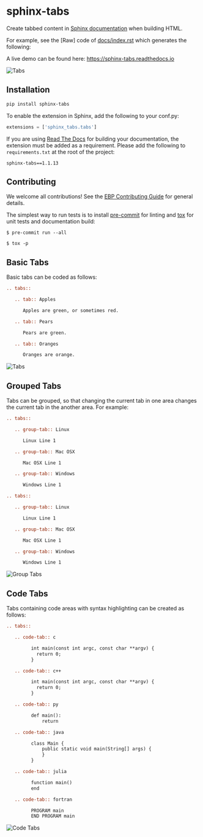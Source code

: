 # sphinx-tabs

Create tabbed content in [Sphinx documentation](http://www.sphinx-doc.org) when building HTML.

For example, see the [Raw] code of [docs/index.rst](docs/index.rst) which generates the following:

A live demo can be found here: <https://sphinx-tabs.readthedocs.io>

![Tabs](/images/tabs.gif)

## Installation

```bash
pip install sphinx-tabs
```

To enable the extension in Sphinx, add the following to your conf.py:

```python
extensions = ['sphinx_tabs.tabs']
```

If you are using [Read The Docs](https://readthedocs.org/) for building your documentation, the extension must be added as a requirement. Please add the following to `requirements.txt` at the root of the project:

```
sphinx-tabs==1.1.13
```

## Contributing

We welcome all contributions!
See the [EBP Contributing Guide](https://executablebooks.org/en/latest/contributing.html) for general details.

The simplest way to run tests is to install [pre-commit](https://pre-commit.com/) for linting and [tox](https://tox.readthedocs.io) for unit tests and documentation build:

```console
$ pre-commit run --all
```

```console
$ tox -p
```

## Basic Tabs

Basic tabs can be coded as follows:

```rst
.. tabs::

   .. tab:: Apples

      Apples are green, or sometimes red.

   .. tab:: Pears

      Pears are green.

   .. tab:: Oranges

      Oranges are orange.
```

![Tabs](/images/tabs.gif)

## Grouped Tabs

Tabs can be grouped, so that changing the current tab in one area changes the current tab in the
another area. For example:

```rst
.. tabs::

   .. group-tab:: Linux

      Linux Line 1

   .. group-tab:: Mac OSX

      Mac OSX Line 1

   .. group-tab:: Windows

      Windows Line 1

.. tabs::

   .. group-tab:: Linux

      Linux Line 1

   .. group-tab:: Mac OSX

      Mac OSX Line 1

   .. group-tab:: Windows

      Windows Line 1
```

![Group Tabs](/images/groupTabs.gif)

## Code Tabs

Tabs containing code areas with syntax highlighting can be created as follows:

```rst
.. tabs::

   .. code-tab:: c

         int main(const int argc, const char **argv) {
           return 0;
         }

   .. code-tab:: c++

         int main(const int argc, const char **argv) {
           return 0;
         }

   .. code-tab:: py

         def main():
             return

   .. code-tab:: java

         class Main {
             public static void main(String[] args) {
             }
         }

   .. code-tab:: julia

         function main()
         end

   .. code-tab:: fortran

         PROGRAM main
         END PROGRAM main
```

![Code Tabs](/images/codeTabs.gif)
